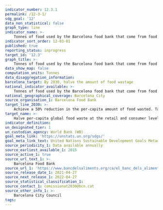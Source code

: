 ```yaml
---
indicator_number: 12.3.1
permalink: /12-3-1/
sdg_goal: '12'
data_non_statistical: false
graph_type: line
indicator_name: >-
    Tonnes of food used by the Barcelona food bank that come from food wastage
indicator_sort_order: 12-03-01
published: true
reporting_status: inprogress
target_id: '12.3'
graph_title: >-
    Tonnes of food used by the Barcelona food bank that come from food wastage
data_show_map: false
computation_units: Tonnes
data_disaggregation_information:
barcelona_target: By 2030, halve the amount of food wastage
national_indicator_available: >-
    Tonnes of food used by the Barcelona food bank that come from food wastage
national_geographical_coverage: Barcelona City
source_organisation_1: Barcelona Food Bank
target_line_2030: >-
    Achieve a 50% reduction in the per-capita amount of food wasted. Target value 2030: A 50% reduction with respect to the reference value, when this can be determined
target_name: >-
    Halve per-capita global food waste at the retail and consumer levels and reduce food losses along production and supply chains, including post-harvest losses
indicator_definition:
un_designated_tier: 1
un_custodian_agency: World Bank (WB)
goal_meta_link: 'https://unstats.un.org/sdgs/'
goal_meta_link_text: United Nations Sustainable Development Goals Metadata (pdf 894kB)
source_periodicity_1: Data available annually
source_earliest_available_1: 2015
source_active_1: true
source_url_text_1: >-
    Barcelona Food Bank
source_url_1: 'https://www.bancdelsaliments.org/ca/el_banc_dels_aliments/'
source_release_date_1: 2021-04-27
source_next_release_1: 2022-04-27
source_statistical_classification_1: 
source_contact_1: comissionat2030@bcn.cat
source_other_info_1: >-
    Barcelona City Council
tags:
---
```

